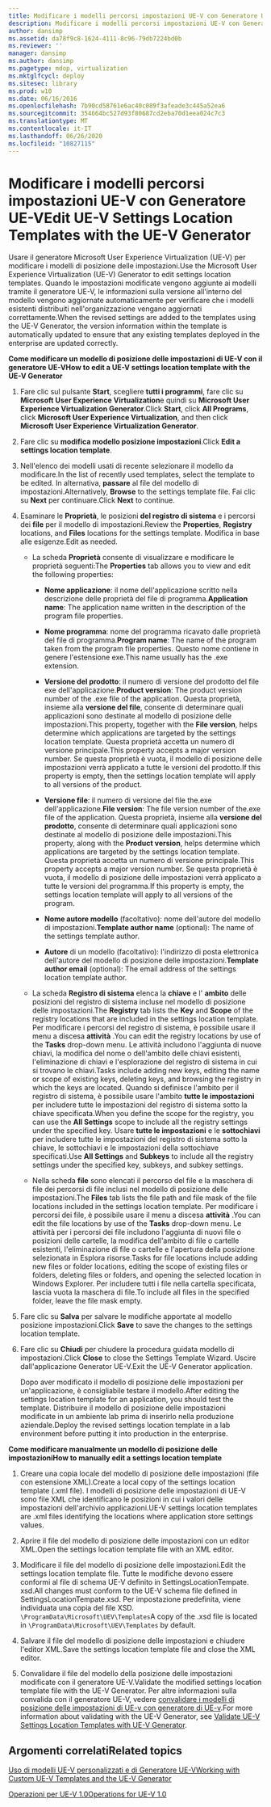 ```yaml
---
title: Modificare i modelli percorsi impostazioni UE-V con Generatore UE-V
description: Modificare i modelli percorsi impostazioni UE-V con Generatore UE-V
author: dansimp
ms.assetid: da78f9c8-1624-4111-8c96-79db7224bd0b
ms.reviewer: ''
manager: dansimp
ms.author: dansimp
ms.pagetype: mdop, virtualization
ms.mktglfcycl: deploy
ms.sitesec: library
ms.prod: w10
ms.date: 06/16/2016
ms.openlocfilehash: 7b90cd58761e6ac40c089f3afeade3c445a52ea6
ms.sourcegitcommit: 354664bc527d93f80687cd2eba70d1eea024c7c3
ms.translationtype: MT
ms.contentlocale: it-IT
ms.lasthandoff: 06/26/2020
ms.locfileid: "10827115"
---
```

# <span data-ttu-id="1d2ff-103">Modificare i modelli percorsi impostazioni UE-V con Generatore UE-V</span><span class="sxs-lookup"><span data-stu-id="1d2ff-103">Edit UE-V Settings Location Templates with the UE-V Generator</span></span>


<span data-ttu-id="1d2ff-104">Usare il generatore Microsoft User Experience Virtualization (UE-V) per modificare i modelli di posizione delle impostazioni.</span><span class="sxs-lookup"><span data-stu-id="1d2ff-104">Use the Microsoft User Experience Virtualization (UE-V) Generator to edit settings location templates.</span></span> <span data-ttu-id="1d2ff-105">Quando le impostazioni modificate vengono aggiunte ai modelli tramite il generatore UE-V, le informazioni sulla versione all'interno del modello vengono aggiornate automaticamente per verificare che i modelli esistenti distribuiti nell'organizzazione vengano aggiornati correttamente.</span><span class="sxs-lookup"><span data-stu-id="1d2ff-105">When the revised settings are added to the templates using the UE-V Generator, the version information within the template is automatically updated to ensure that any existing templates deployed in the enterprise are updated correctly.</span></span>

**<span data-ttu-id="1d2ff-106">Come modificare un modello di posizione delle impostazioni di UE-V con il generatore UE-V</span><span class="sxs-lookup"><span data-stu-id="1d2ff-106">How to edit a UE-V settings location template with the UE-V Generator</span></span>**

1.  <span data-ttu-id="1d2ff-107">Fare clic sul pulsante **Start**, scegliere **tutti i programmi**, fare clic su **Microsoft User Experience Virtualization**e quindi su **Microsoft User Experience Virtualization Generator**.</span><span class="sxs-lookup"><span data-stu-id="1d2ff-107">Click **Start**, click **All Programs**, click **Microsoft User Experience Virtualization**, and then click **Microsoft User Experience Virtualization Generator**.</span></span>

2.  <span data-ttu-id="1d2ff-108">Fare clic su **modifica modello posizione impostazioni**.</span><span class="sxs-lookup"><span data-stu-id="1d2ff-108">Click **Edit a settings location template**.</span></span>

3.  <span data-ttu-id="1d2ff-109">Nell'elenco dei modelli usati di recente selezionare il modello da modificare.</span><span class="sxs-lookup"><span data-stu-id="1d2ff-109">In the list of recently used templates, select the template to be edited.</span></span> <span data-ttu-id="1d2ff-110">In alternativa, **passare** al file del modello di impostazioni.</span><span class="sxs-lookup"><span data-stu-id="1d2ff-110">Alternatively, **Browse** to the settings template file.</span></span> <span data-ttu-id="1d2ff-111">Fai clic su **Next** per continuare.</span><span class="sxs-lookup"><span data-stu-id="1d2ff-111">Click **Next** to continue.</span></span>

4.  <span data-ttu-id="1d2ff-112">Esaminare le **Proprietà**, le posizioni **del registro di sistema** e i percorsi dei **file** per il modello di impostazioni.</span><span class="sxs-lookup"><span data-stu-id="1d2ff-112">Review the **Properties**, **Registry** locations, and **Files** locations for the settings template.</span></span> <span data-ttu-id="1d2ff-113">Modifica in base alle esigenze.</span><span class="sxs-lookup"><span data-stu-id="1d2ff-113">Edit as needed.</span></span>

    -   <span data-ttu-id="1d2ff-114">La scheda **Proprietà** consente di visualizzare e modificare le proprietà seguenti:</span><span class="sxs-lookup"><span data-stu-id="1d2ff-114">The **Properties** tab allows you to view and edit the following properties:</span></span>

        -   <span data-ttu-id="1d2ff-115">**Nome applicazione**: il nome dell'applicazione scritto nella descrizione delle proprietà del file di programma.</span><span class="sxs-lookup"><span data-stu-id="1d2ff-115">**Application name**: The application name written in the description of the program file properties.</span></span>

        -   <span data-ttu-id="1d2ff-116">**Nome programma**: nome del programma ricavato dalle proprietà del file di programma.</span><span class="sxs-lookup"><span data-stu-id="1d2ff-116">**Program name**: The name of the program taken from the program file properties.</span></span> <span data-ttu-id="1d2ff-117">Questo nome contiene in genere l'estensione exe.</span><span class="sxs-lookup"><span data-stu-id="1d2ff-117">This name usually has the .exe extension.</span></span>

        -   <span data-ttu-id="1d2ff-118">**Versione del prodotto**: il numero di versione del prodotto del file exe dell'applicazione.</span><span class="sxs-lookup"><span data-stu-id="1d2ff-118">**Product version**: The product version number of the .exe file of the application.</span></span> <span data-ttu-id="1d2ff-119">Questa proprietà, insieme alla **versione del file**, consente di determinare quali applicazioni sono destinate al modello di posizione delle impostazioni.</span><span class="sxs-lookup"><span data-stu-id="1d2ff-119">This property, together with the **File version**, helps determine which applications are targeted by the settings location template.</span></span> <span data-ttu-id="1d2ff-120">Questa proprietà accetta un numero di versione principale.</span><span class="sxs-lookup"><span data-stu-id="1d2ff-120">This property accepts a major version number.</span></span> <span data-ttu-id="1d2ff-121">Se questa proprietà è vuota, il modello di posizione delle impostazioni verrà applicato a tutte le versioni del prodotto.</span><span class="sxs-lookup"><span data-stu-id="1d2ff-121">If this property is empty, then the settings location template will apply to all versions of the product.</span></span>

        -   <span data-ttu-id="1d2ff-122">**Versione file**: il numero di versione del file the.exe dell'applicazione.</span><span class="sxs-lookup"><span data-stu-id="1d2ff-122">**File version**: The file version number of the.exe file of the application.</span></span> <span data-ttu-id="1d2ff-123">Questa proprietà, insieme alla **versione del prodotto**, consente di determinare quali applicazioni sono destinate al modello di posizione delle impostazioni.</span><span class="sxs-lookup"><span data-stu-id="1d2ff-123">This property, along with the **Product version**, helps determine which applications are targeted by the settings location template.</span></span> <span data-ttu-id="1d2ff-124">Questa proprietà accetta un numero di versione principale.</span><span class="sxs-lookup"><span data-stu-id="1d2ff-124">This property accepts a major version number.</span></span> <span data-ttu-id="1d2ff-125">Se questa proprietà è vuota, il modello di posizione delle impostazioni verrà applicato a tutte le versioni del programma.</span><span class="sxs-lookup"><span data-stu-id="1d2ff-125">If this property is empty, the settings location template will apply to all versions of the program.</span></span>

        -   <span data-ttu-id="1d2ff-126">**Nome autore modello** (facoltativo): nome dell'autore del modello di impostazioni.</span><span class="sxs-lookup"><span data-stu-id="1d2ff-126">**Template author name** (optional): The name of the settings template author.</span></span>

        -   <span data-ttu-id="1d2ff-127">**Autore** di un modello (facoltativo): l'indirizzo di posta elettronica dell'autore del modello di posizione delle impostazioni.</span><span class="sxs-lookup"><span data-stu-id="1d2ff-127">**Template author email** (optional): The email address of the settings location template author.</span></span>

    -   <span data-ttu-id="1d2ff-128">La scheda **Registro di sistema** elenca la **chiave** e l' **ambito** delle posizioni del registro di sistema incluse nel modello di posizione delle impostazioni.</span><span class="sxs-lookup"><span data-stu-id="1d2ff-128">The **Registry** tab lists the **Key** and **Scope** of the registry locations that are included in the settings location template.</span></span> <span data-ttu-id="1d2ff-129">Per modificare i percorsi del registro di sistema, è possibile usare il menu a discesa **attività** .</span><span class="sxs-lookup"><span data-stu-id="1d2ff-129">You can edit the registry locations by use of the **Tasks** drop-down menu.</span></span> <span data-ttu-id="1d2ff-130">Le attività includono l'aggiunta di nuove chiavi, la modifica del nome o dell'ambito delle chiavi esistenti, l'eliminazione di chiavi e l'esplorazione del registro di sistema in cui si trovano le chiavi.</span><span class="sxs-lookup"><span data-stu-id="1d2ff-130">Tasks include adding new keys, editing the name or scope of existing keys, deleting keys, and browsing the registry in which the keys are located.</span></span> <span data-ttu-id="1d2ff-131">Quando si definisce l'ambito per il registro di sistema, è possibile usare l'ambito **tutte le impostazioni** per includere tutte le impostazioni del registro di sistema sotto la chiave specificata.</span><span class="sxs-lookup"><span data-stu-id="1d2ff-131">When you define the scope for the registry, you can use the **All Settings** scope to include all the registry settings under the specified key.</span></span> <span data-ttu-id="1d2ff-132">Usare **tutte le impostazioni** e le **sottochiavi** per includere tutte le impostazioni del registro di sistema sotto la chiave, le sottochiavi e le impostazioni della sottochiave specificati.</span><span class="sxs-lookup"><span data-stu-id="1d2ff-132">Use **All Settings** and **Subkeys** to include all the registry settings under the specified key, subkeys, and subkey settings.</span></span>

    -   <span data-ttu-id="1d2ff-133">Nella scheda **file** sono elencati il percorso del file e la maschera di file dei percorsi di file inclusi nel modello di posizione delle impostazioni.</span><span class="sxs-lookup"><span data-stu-id="1d2ff-133">The **Files** tab lists the file path and file mask of the file locations included in the settings location template.</span></span> <span data-ttu-id="1d2ff-134">Per modificare i percorsi dei file, è possibile usare il menu a discesa **attività** .</span><span class="sxs-lookup"><span data-stu-id="1d2ff-134">You can edit the file locations by use of the **Tasks** drop-down menu.</span></span> <span data-ttu-id="1d2ff-135">Le attività per i percorsi dei file includono l'aggiunta di nuovi file o posizioni delle cartelle, la modifica dell'ambito di file o cartelle esistenti, l'eliminazione di file o cartelle e l'apertura della posizione selezionata in Esplora risorse.</span><span class="sxs-lookup"><span data-stu-id="1d2ff-135">Tasks for file locations include adding new files or folder locations, editing the scope of existing files or folders, deleting files or folders, and opening the selected location in Windows Explorer.</span></span> <span data-ttu-id="1d2ff-136">Per includere tutti i file nella cartella specificata, lascia vuota la maschera di file.</span><span class="sxs-lookup"><span data-stu-id="1d2ff-136">To include all files in the specified folder, leave the file mask empty.</span></span>

5.  <span data-ttu-id="1d2ff-137">Fare clic su **Salva** per salvare le modifiche apportate al modello posizione impostazioni.</span><span class="sxs-lookup"><span data-stu-id="1d2ff-137">Click **Save** to save the changes to the settings location template.</span></span>

6.  <span data-ttu-id="1d2ff-138">Fare clic su **Chiudi** per chiudere la procedura guidata modello di impostazioni.</span><span class="sxs-lookup"><span data-stu-id="1d2ff-138">Click **Close** to close the Settings Template Wizard.</span></span> <span data-ttu-id="1d2ff-139">Uscire dall'applicazione Generator UE-V.</span><span class="sxs-lookup"><span data-stu-id="1d2ff-139">Exit the UE-V Generator application.</span></span>

    <span data-ttu-id="1d2ff-140">Dopo aver modificato il modello di posizione delle impostazioni per un'applicazione, è consigliabile testare il modello.</span><span class="sxs-lookup"><span data-stu-id="1d2ff-140">After editing the settings location template for an application, you should test the template.</span></span> <span data-ttu-id="1d2ff-141">Distribuire il modello di posizione delle impostazioni modificate in un ambiente lab prima di inserirlo nella produzione aziendale.</span><span class="sxs-lookup"><span data-stu-id="1d2ff-141">Deploy the revised settings location template in a lab environment before putting it into production in the enterprise.</span></span>

**<span data-ttu-id="1d2ff-142">Come modificare manualmente un modello di posizione delle impostazioni</span><span class="sxs-lookup"><span data-stu-id="1d2ff-142">How to manually edit a settings location template</span></span>**

1.  <span data-ttu-id="1d2ff-143">Creare una copia locale del modello di posizione delle impostazioni (file con estensione XML).</span><span class="sxs-lookup"><span data-stu-id="1d2ff-143">Create a local copy of the settings location template (.xml file).</span></span> <span data-ttu-id="1d2ff-144">I modelli di posizione delle impostazioni di UE-V sono file XML che identificano le posizioni in cui i valori delle impostazioni dell'archivio applicazioni.</span><span class="sxs-lookup"><span data-stu-id="1d2ff-144">UE-V settings location templates are .xml files identifying the locations where application store settings values.</span></span>

2.  <span data-ttu-id="1d2ff-145">Aprire il file del modello di posizione delle impostazioni con un editor XML.</span><span class="sxs-lookup"><span data-stu-id="1d2ff-145">Open the settings location template file with an XML editor.</span></span>

3.  <span data-ttu-id="1d2ff-146">Modificare il file del modello di posizione delle impostazioni.</span><span class="sxs-lookup"><span data-stu-id="1d2ff-146">Edit the settings location template file.</span></span> <span data-ttu-id="1d2ff-147">Tutte le modifiche devono essere conformi al file di schema UE-V definito in SettingsLocationTempate. xsd.</span><span class="sxs-lookup"><span data-stu-id="1d2ff-147">All changes must conform to the UE-V schema file defined in SettingsLocationTempate.xsd.</span></span> <span data-ttu-id="1d2ff-148">Per impostazione predefinita, viene individuata una copia del file XSD. `\ProgramData\Microsoft\UEV\Templates`</span><span class="sxs-lookup"><span data-stu-id="1d2ff-148">A copy of the .xsd file is located in `\ProgramData\Microsoft\UEV\Templates` by default.</span></span>

4.  <span data-ttu-id="1d2ff-149">Salvare il file del modello di posizione delle impostazioni e chiudere l'editor XML.</span><span class="sxs-lookup"><span data-stu-id="1d2ff-149">Save the settings location template file and close the XML editor.</span></span>

5.  <span data-ttu-id="1d2ff-150">Convalidare il file del modello della posizione delle impostazioni modificate con il generatore UE-V.</span><span class="sxs-lookup"><span data-stu-id="1d2ff-150">Validate the modified settings location template file with the UE-V Generator.</span></span> <span data-ttu-id="1d2ff-151">Per altre informazioni sulla convalida con il generatore UE-V, vedere [convalidare i modelli di posizione delle impostazioni di UE-v con generatore di UE-v](validate-ue-v-settings-location-templates-with-ue-v-generator.md).</span><span class="sxs-lookup"><span data-stu-id="1d2ff-151">For more information about validating with the UE-V Generator, see [Validate UE-V Settings Location Templates with UE-V Generator](validate-ue-v-settings-location-templates-with-ue-v-generator.md).</span></span>

## <span data-ttu-id="1d2ff-152">Argomenti correlati</span><span class="sxs-lookup"><span data-stu-id="1d2ff-152">Related topics</span></span>


[<span data-ttu-id="1d2ff-153">Uso di modelli UE-V personalizzati e di Generatore UE-V</span><span class="sxs-lookup"><span data-stu-id="1d2ff-153">Working with Custom UE-V Templates and the UE-V Generator</span></span>](working-with-custom-ue-v-templates-and-the-ue-v-generator.md)

[<span data-ttu-id="1d2ff-154">Operazioni per UE-V 1.0</span><span class="sxs-lookup"><span data-stu-id="1d2ff-154">Operations for UE-V 1.0</span></span>](operations-for-ue-v-10.md)

 

 





